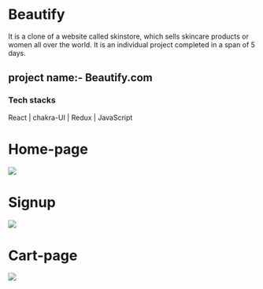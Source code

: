 # Beautify
It is a clone of  a website called skinstore, which sells skincare products or women all over the world. It is an individual project completed in a span of 5 days.
<h2>project name:- Beautify.com</h2>
<h3>Tech stacks</h3>
React | chakra-UI | Redux | JavaScript

<h1>Home-page</h1>
<image src="https://user-images.githubusercontent.com/112633484/221769706-27a067b8-555b-4766-a05c-2565e5be1ef3.png"></image>


<h1>Signup</h1>

<image src="https://user-images.githubusercontent.com/112633484/221770418-341e4631-d2e9-4938-be5a-06950b0029fc.png"></image>

<h1>Cart-page</h1>
<image src="![Screenshot (90)](https://user-images.githubusercontent.com/112633484/221771248-d7635633-9c2b-49b2-966f-05ceece70e3e.png)
"></image>
